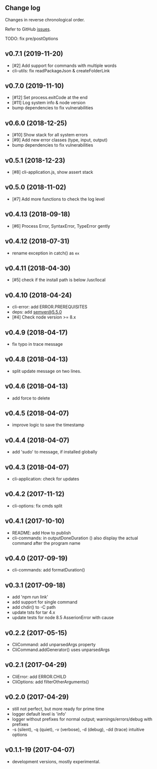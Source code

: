 ## Change log

Changes in reverse chronological order.

Refer to GitHub [issues](https://github.com/xpack/cli-start-options-js/issues).

TODO: fix pre/postOptions

## v0.7.1 (2019-11-20)

- [#2] Add support for commands with multiple words
- cli-utils: fix readPackageJson & createFolderLink

## v0.7.0 (2019-11-10)

- [#12] Set process.exitCode at the end
- [#11] Log system info & node version
- bump dependencies to fix vulnerabilities

## v0.6.0 (2018-12-25)

- [#10] Show stack for all system errors
- [#9] Add new error classes (type, input, output)
- bump dependencies to fix vulnerabilities

## v0.5.1 (2018-12-23)

- [#8] cli-application.js, show assert stack
  
## v0.5.0 (2018-11-02)

- [#7] Add more functions to check the log level

## v0.4.13 (2018-09-18)

- [#6] Process Error, SyntaxError, TypeError gently

## v0.4.12 (2018-07-31)

- rename exception in catch() as `ex`

## v0.4.11 (2018-04-30)

- [#5] check if the install path is below /usr/local

## v0.4.10 (2018-04-24)

- cli-error: add ERROR.PREREQUISITES
- deps: add semver@5.5.0
- [#4] Check node version >= 8.x

## v0.4.9 (2018-04-17)

- fix typo in trace message

## v0.4.8 (2018-04-13)

- split update message on two lines.

## v0.4.6 (2018-04-13)

- add force to delete

## v0.4.5 (2018-04-07)

- improve logic to save the timestamp

## v0.4.4 (2018-04-07)

- add 'sudo' to message, if installed globally

## v0.4.3 (2018-04-07)

- cli-application: check for updates

## v0.4.2 (2017-11-12)

- cli-options: fix cmds split

## v0.4.1 (2017-10-10)

- README: add How to publish
- cli-commands: in outputDoneDuration () also display the actual command after the program name

## v0.4.0 (2017-09-19)

- cli-commands: add formatDuration()

## v0.3.1 (2017-09-18)

- add 'npm run link'
- add support for single command
- add chdir() to -C path
- update tsts for tar 4.x
- update tests for node 8.5 AsserionError with cause

## v0.2.2 (2017-05-15)

- CliCommand: add unparsedArgs property
- CliCommand.addGenerator() uses unparsedArgs

## v0.2.1 (2017-04-29)

- CliError: add ERROR.CHILD
- CliOptions: add filterOtherArguments()

## v0.2.0 (2017-04-29)

- still not perfect, but more ready for prime time
- logger default level is 'info'
- logger without prefixes for normal output; warnings/errors/debug with prefixes
- -s (silent), -q (quiet), -v (verbose), -d (debug), -dd (trace) intuitive options

## v0.1.1-19 (2017-04-07)

- development versions, mostly experimental.